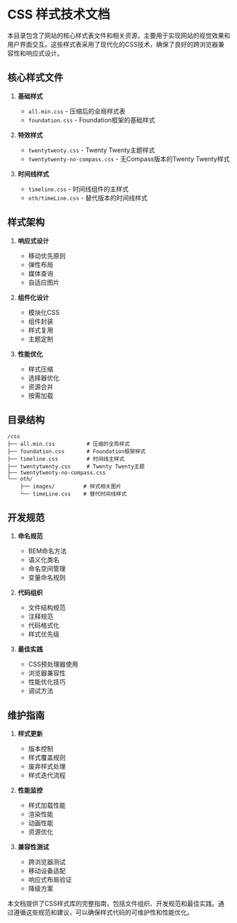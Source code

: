 # CSS 样式技术文档

本目录包含了网站的核心样式表文件和相关资源，主要用于实现网站的视觉效果和用户界面交互。这些样式表采用了现代化的CSS技术，确保了良好的跨浏览器兼容性和响应式设计。

## 核心样式文件

1. **基础样式**
   - `all.min.css` - 压缩后的全局样式表
   - `foundation.css` - Foundation框架的基础样式

2. **特效样式**
   - `twentytwenty.css` - Twenty Twenty主题样式
   - `twentytwenty-no-compass.css` - 无Compass版本的Twenty Twenty样式

3. **时间线样式**
   - `timeline.css` - 时间线组件的主样式
   - `oth/timeLine.css` - 替代版本的时间线样式

## 样式架构

1. **响应式设计**
   - 移动优先原则
   - 弹性布局
   - 媒体查询
   - 自适应图片

2. **组件化设计**
   - 模块化CSS
   - 组件封装
   - 样式复用
   - 主题定制

3. **性能优化**
   - 样式压缩
   - 选择器优化
   - 资源合并
   - 按需加载

## 目录结构

```
/css
├── all.min.css          # 压缩的全局样式
├── foundation.css       # Foundation框架样式
├── timeline.css         # 时间线主样式
├── twentytwenty.css     # Twenty Twenty主题
├── twentytwenty-no-compass.css
└── oth/
    ├── images/         # 样式相关图片
    └── timeLine.css    # 替代时间线样式
```

## 开发规范

1. **命名规范**
   - BEM命名方法
   - 语义化类名
   - 命名空间管理
   - 变量命名规则

2. **代码组织**
   - 文件结构规范
   - 注释规范
   - 代码格式化
   - 样式优先级

3. **最佳实践**
   - CSS预处理器使用
   - 浏览器兼容性
   - 性能优化技巧
   - 调试方法

## 维护指南

1. **样式更新**
   - 版本控制
   - 样式覆盖规则
   - 废弃样式处理
   - 样式迭代流程

2. **性能监控**
   - 样式加载性能
   - 渲染性能
   - 动画性能
   - 资源优化

3. **兼容性测试**
   - 跨浏览器测试
   - 移动设备适配
   - 响应式布局验证
   - 降级方案

本文档提供了CSS样式库的完整指南，包括文件组织、开发规范和最佳实践。通过遵循这些规范和建议，可以确保样式代码的可维护性和性能优化。